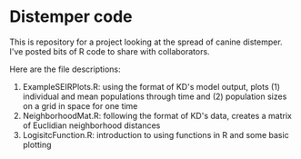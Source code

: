 Distemper code
================

This is repository for a project looking at the spread of canine distemper.  I've posted bits of R code to share with collaborators.

Here are the file descriptions:
1.  ExampleSEIRPlots.R:  using the format of KD's model output, plots (1) individual and mean populations through time and (2) population sizes on a grid in space for one time
2.  NeighborhoodMat.R: following the format of KD's data, creates a matrix of Euclidian neighborhood distances
3.  LogisitcFunction.R: introduction to using functions in R and some basic plotting

